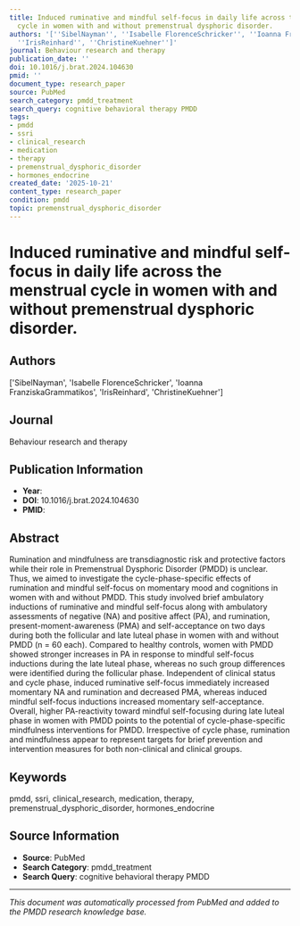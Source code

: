```yaml
---
title: Induced ruminative and mindful self-focus in daily life across the menstrual
  cycle in women with and without premenstrual dysphoric disorder.
authors: '[''SibelNayman'', ''Isabelle FlorenceSchricker'', ''Ioanna FranziskaGrammatikos'',
  ''IrisReinhard'', ''ChristineKuehner'']'
journal: Behaviour research and therapy
publication_date: ''
doi: 10.1016/j.brat.2024.104630
pmid: ''
document_type: research_paper
source: PubMed
search_category: pmdd_treatment
search_query: cognitive behavioral therapy PMDD
tags:
- pmdd
- ssri
- clinical_research
- medication
- therapy
- premenstrual_dysphoric_disorder
- hormones_endocrine
created_date: '2025-10-21'
content_type: research_paper
condition: pmdd
topic: premenstrual_dysphoric_disorder
---
```


# Induced ruminative and mindful self-focus in daily life across the menstrual cycle in women with and without premenstrual dysphoric disorder.

## Authors
['SibelNayman', 'Isabelle FlorenceSchricker', 'Ioanna FranziskaGrammatikos', 'IrisReinhard', 'ChristineKuehner']

## Journal
Behaviour research and therapy

## Publication Information
- **Year**: 
- **DOI**: 10.1016/j.brat.2024.104630
- **PMID**: 

## Abstract
Rumination and mindfulness are transdiagnostic risk and protective factors while their role in Premenstrual Dysphoric Disorder (PMDD) is unclear. Thus, we aimed to investigate the cycle-phase-specific effects of rumination and mindful self-focus on momentary mood and cognitions in women with and without PMDD. This study involved brief ambulatory inductions of ruminative and mindful self-focus along with ambulatory assessments of negative (NA) and positive affect (PA), and rumination, present-moment-awareness (PMA) and self-acceptance on two days during both the follicular and late luteal phase in women with and without PMDD (n = 60 each). Compared to healthy controls, women with PMDD showed stronger increases in PA in response to mindful self-focus inductions during the late luteal phase, whereas no such group differences were identified during the follicular phase. Independent of clinical status and cycle phase, induced ruminative self-focus immediately increased momentary NA and rumination and decreased PMA, whereas induced mindful self-focus inductions increased momentary self-acceptance. Overall, higher PA-reactivity toward mindful self-focusing during late luteal phase in women with PMDD points to the potential of cycle-phase-specific mindfulness interventions for PMDD. Irrespective of cycle phase, rumination and mindfulness appear to represent targets for brief prevention and intervention measures for both non-clinical and clinical groups.

## Keywords
pmdd, ssri, clinical_research, medication, therapy, premenstrual_dysphoric_disorder, hormones_endocrine

## Source Information
- **Source**: PubMed
- **Search Category**: pmdd_treatment
- **Search Query**: cognitive behavioral therapy PMDD

---
*This document was automatically processed from PubMed and added to the PMDD research knowledge base.*
